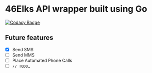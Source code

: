 # 46Elks API wrapper built using Go
[![Codacy Badge](https://app.codacy.com/project/badge/Grade/2768bba67f3843b8a3ab20715211d970)](https://www.codacy.com/gh/timbillstrom/go-elks/dashboard?utm_source=github.com&amp;utm_medium=referral&amp;utm_content=timbillstrom/go-elks&amp;utm_campaign=Badge_Grade)

## Future features

- [x] Send SMS
- [ ] Send MMS
- [ ] Place Automated Phone Calls
- [ ] `// TODO…`
